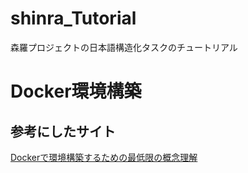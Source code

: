 # shinra_Tutorial
森羅プロジェクトの日本語構造化タスクのチュートリアル

# Docker環境構築
## 参考にしたサイト
[Dockerで環境構築するための最低限の概念理解](https://qiita.com/minato-naka/items/e9cd026747693759800c)
